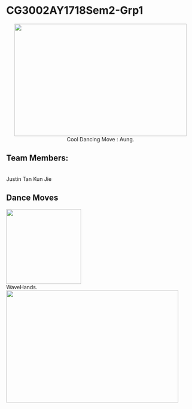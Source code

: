 # CG3002AY1718Sem2-Grp1
<p align="center">
  <img width="460" height="300" src="https://github.com/huyuanrong/CG3002AY1718Sem2-Grp1/blob/master/Dance.gif">
  <br />Cool Dancing Move : Aung.
</p>

## **Team Members:**
<br />Justin Tan Kun Jie

## **Dance Moves**
<p align="left">
  <img width="200" height="200" src="https://github.com/huyuanrong/CG3002AY1718Sem2-Grp1/blob/master/wavehand.gif">
    <br />WaveHands.
  <img width="460" height="300" src="https://github.com/huyuanrong/CG3002AY1718Sem2-Grp1/blob/master/Dance.gif">
</p>
